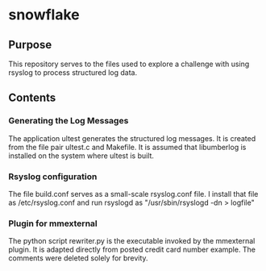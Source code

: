 # snowflake

## Purpose

This repository serves to the files used to explore a challenge with using rsyslog to process structured log data.

## Contents

### Generating the Log Messages

The application ultest generates the structured log messages. It is created from the file pair ultest.c and Makefile. It is assumed that libumberlog is installed on the system where ultest is built.

### Rsyslog configuration

The file build.conf serves as a small-scale rsyslog.conf file. I install that file as /etc/rsyslog.conf and run rsyslogd as "/usr/sbin/rsyslogd -dn > logfile"

### Plugin for mmexternal

The python script rewriter.py is the executable invoked by the mmexternal plugin. It is adapted directly from posted credit card number example. The comments were deleted solely for brevity.

